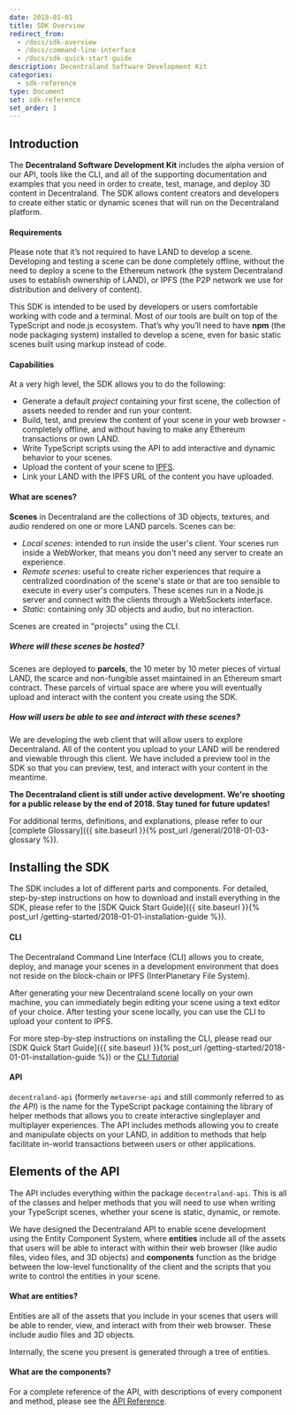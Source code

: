 ```yaml
---
date: 2018-01-01
title: SDK Overview
redirect_from:
  - /docs/sdk-overview
  - /docs/command-line-interface
  - /docs/sdk-quick-start-guide
description: Decentraland Software Development Kit
categories:
  - sdk-reference
type: Document
set: sdk-reference
set_order: 1
---
```


## Introduction

The **Decentraland Software Development Kit** includes the alpha version of our API, tools like the CLI, and all of the supporting documentation and examples that you need in order to create, test, manage, and deploy 3D content in Decentraland. The SDK allows content creators and developers to create either static or dynamic scenes that will run on the Decentraland platform.

#### Requirements

Please note that it’s not required to have LAND to develop a scene. Developing and testing a scene can be done completely offline, without the need to deploy a scene to the Ethereum network (the system Decentraland uses to establish ownership of LAND), or IPFS (the P2P network we use for distribution and delivery of content).

This SDK is intended to be used by developers or users comfortable working with code and a terminal. Most of our tools are built on top of the TypeScript and node.js ecosystem. That’s why you’ll need to have **npm** (the node packaging system) installed to develop a scene, even for basic static scenes built using markup instead of code.

#### Capabilities

At a very high level, the SDK allows you to do the following:

- Generate a default _project_ containing your first scene, the collection of assets needed to render and run your content.
- Build, test, and preview the content of your scene in your web browser - completely offline, and without having to make any Ethereum transactions or own LAND.
- Write TypeScript scripts using the API to add interactive and dynamic behavior to your scenes.
- Upload the content of your scene to [IPFS](https://ipfs.io).
- Link your LAND with the IPFS URL of the content you have uploaded.

#### What are scenes?

**Scenes** in Decentraland are the collections of 3D objects, textures, and audio rendered on one or more LAND parcels. Scenes can be:

- _Local scenes_: intended to run inside the user's client. Your scenes run inside a WebWorker, that means you don't need any server to create an experience.
- _Remote scenes_: useful to create richer experiences that require a centralized coordination of the scene's state or that are too sensible to execute in every user's computers. These scenes run in a Node.js server and connect with the clients through a WebSockets interface.
- _Static_: containing only 3D objects and audio, but no interaction.

Scenes are created in "projects" using the CLI.

##### Where will these scenes be hosted?

Scenes are deployed to **parcels**, the 10 meter by 10 meter pieces of virtual LAND, the scarce and non-fungible asset maintained in an Ethereum smart contract. These parcels of virtual space are where you will eventually upload and interact with the content you create using the SDK.

##### How will users be able to see and interact with these scenes?

We are developing the web client that will allow users to explore Decentraland. All of the content you upload to your LAND will be rendered and viewable through this client. We have included a preview tool in the SDK so that you can preview, test, and interact with your content in the meantime.

**The Decentraland client is still under active development. We're shooting for a public release by the end of 2018. Stay tuned for future updates!**

For additional terms, definitions, and explanations, please refer to our [complete Glossary]({{ site.baseurl }}{% post_url /general/2018-01-03-glossary %}).

## Installing the SDK

The SDK includes a lot of different parts and components. For detailed, step-by-step instructions on how to download and install everything in the SDK, please refer to the [SDK Quick Start Guide]({{ site.baseurl }}{% post_url /getting-started/2018-01-01-installation-guide %}).

#### CLI

The Decentraland Command Line Interface (CLI) allows you to create, deploy, and manage your scenes in a development environment that does not reside on the block-chain or IPFS (InterPlanetary File System).

After generating your new Decentraland scene locally on your own machine, you can immediately begin editing your scene using a text editor of your choice. After testing your scene locally, you can use the CLI to upload your content to IPFS.

For more step-by-step instructions on installing the CLI, please read our [SDK Quick Start Guide]({{ site.baseurl }}{% post_url /getting-started/2018-01-01-installation-guide %}) or the [CLI Tutorial](https://docs.decentraland.org/v1.0/docs/command-line-interface)

#### API

`decentraland-api` (formerly `metaverse-api` and still commonly referred to as _the API_) is the name for the TypeScript package containing the library of helper methods that allows you to create interactive singleplayer and multiplayer experiences. The API includes methods allowing you to create and manipulate objects on your LAND, in addition to methods that help facilitate in-world transactions between users or other applications.

## Elements of the API

The API includes everything within the package `decentraland-api`. This is all of the classes and helper methods that you will need to use when writing your TypeScript scenes, whether your scene is static, dynamic, or remote.

We have designed the Decentraland API to enable scene development using the Entity Component System, where **entities** include all of the assets that users will be able to interact with within their web browser (like audio files, video files, and 3D objects) and **components** function as the bridge between the low-level functionality of the client and the scripts that you write to control the entities in your scene.

#### What are entities?

Entities are all of the assets that you include in your scenes that users will be able to render, view, and interact with from their web browser. These include audio files and 3D objects.

Internally, the scene you present is generated through a tree of entities.

#### What are the components?

For a complete reference of the API, with descriptions of every component and method, please see the [API Reference](https://decentraland.github.io/cli/).
